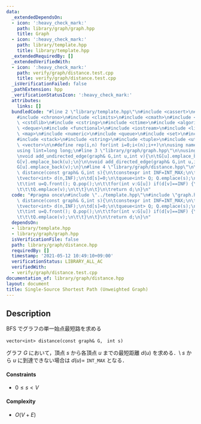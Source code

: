 ```yaml
---
data:
  _extendedDependsOn:
  - icon: ':heavy_check_mark:'
    path: library/graph/graph.hpp
    title: Graph
  - icon: ':heavy_check_mark:'
    path: library/template.hpp
    title: library/template.hpp
  _extendedRequiredBy: []
  _extendedVerifiedWith:
  - icon: ':heavy_check_mark:'
    path: verify/graph/distance.test.cpp
    title: verify/graph/distance.test.cpp
  _isVerificationFailed: false
  _pathExtension: hpp
  _verificationStatusIcon: ':heavy_check_mark:'
  attributes:
    links: []
  bundledCode: "#line 2 \"library/template.hpp\"\n#include <cassert>\n#include <cctype>\n\
    #include <chrono>\n#include <climits>\n#include <cmath>\n#include <cstdio>\n#include\
    \ <cstdlib>\n#include <cstring>\n#include <ctime>\n#include <algorithm>\n#include\
    \ <deque>\n#include <functional>\n#include <iostream>\n#include <limits>\n#include\
    \ <map>\n#include <numeric>\n#include <queue>\n#include <set>\n#include <sstream>\n\
    #include <stack>\n#include <string>\n#include <tuple>\n#include <utility>\n#include\
    \ <vector>\n\n#define rep(i,n) for(int i=0;i<(n);i++)\n\nusing namespace std;\n\
    using lint=long long;\n#line 3 \"library/graph/graph.hpp\"\n\nusing graph=vector<vector<int>>;\n\
    \nvoid add_undirected_edge(graph& G,int u,int v){\n\tG[u].emplace_back(v);\n\t\
    G[v].emplace_back(u);\n}\n\nvoid add_directed_edge(graph& G,int u,int v){\n\t\
    G[u].emplace_back(v);\n}\n#line 4 \"library/graph/distance.hpp\"\n\nvector<int>\
    \ distance(const graph& G,int s){\n\tconstexpr int INF=INT_MAX;\n\tint n=G.size();\n\
    \tvector<int> d(n,INF);\n\td[s]=0;\n\tqueue<int> Q; Q.emplace(s);\n\twhile(!Q.empty()){\n\
    \t\tint u=Q.front(); Q.pop();\n\t\tfor(int v:G[u]) if(d[v]==INF) {\n\t\t\td[v]=d[u]+1;\n\
    \t\t\tQ.emplace(v);\n\t\t}\n\t}\n\treturn d;\n}\n"
  code: "#pragma once\n#include \"../template.hpp\"\n#include \"graph.hpp\"\n\nvector<int>\
    \ distance(const graph& G,int s){\n\tconstexpr int INF=INT_MAX;\n\tint n=G.size();\n\
    \tvector<int> d(n,INF);\n\td[s]=0;\n\tqueue<int> Q; Q.emplace(s);\n\twhile(!Q.empty()){\n\
    \t\tint u=Q.front(); Q.pop();\n\t\tfor(int v:G[u]) if(d[v]==INF) {\n\t\t\td[v]=d[u]+1;\n\
    \t\t\tQ.emplace(v);\n\t\t}\n\t}\n\treturn d;\n}\n"
  dependsOn:
  - library/template.hpp
  - library/graph/graph.hpp
  isVerificationFile: false
  path: library/graph/distance.hpp
  requiredBy: []
  timestamp: '2021-05-12 10:49:10+09:00'
  verificationStatus: LIBRARY_ALL_AC
  verifiedWith:
  - verify/graph/distance.test.cpp
documentation_of: library/graph/distance.hpp
layout: document
title: Single-Source Shortest Path (Unweighted Graph)
---
```


## Description
BFS でグラフの単一始点最短路を求める
```
vector<int> distance(const graph& G,　int s)
```
グラフ $G$ において，頂点 $s$ から各頂点 $u$ までの最短距離 $d(u)$ を求める．\\
$s$ から $u$ に到達できない場合は $d(u)=$ ``INT_MAX`` となる．

#### Constraints
- $0\le s\lt V$

#### Complexity
- $O(V+E)$
